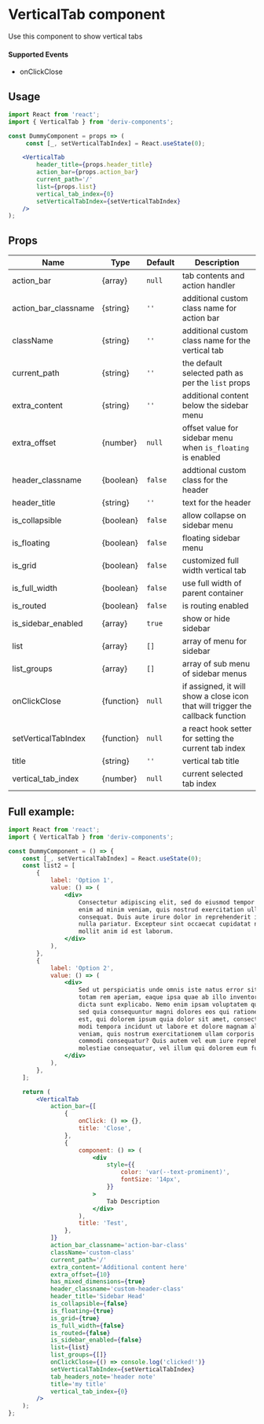 # VerticalTab component

Use this component to show vertical tabs

#### Supported Events

-   onClickClose

## Usage

```jsx
import React from 'react';
import { VerticalTab } from 'deriv-components';

const DummyComponent = props => (
     const [_, setVerticalTabIndex] = React.useState(0);

    <VerticalTab
        header_title={props.header_title}
        action_bar={props.action_bar}
        current_path='/'
        list={props.list}
        vertical_tab_index={0}
        setVerticalTabIndex={setVerticalTabIndex}
    />
);
```

## Props

| Name                 | Type       | Default | Description                                                                    |
| -------------------- | ---------- | ------- | ------------------------------------------------------------------------------ |
| action_bar           | {array}    | `null`  | tab contents and action handler                                                |
| action\_bar\_classname | {string}   | `''`    | additional custom class name for action bar                                    |
| className            | {string}   | `''`    | additional custom class name for the vertical tab                              |
| current_path         | {string}   | `''`    | the default selected path as per the `list` props                              |
| extra_content        | {string}   | `''`    | additional content below the sidebar menu                                      |
| extra\_offset         | {number}   | `null`  | offset value for sidebar menu when `is_floating` is enabled                    |
| header_classname     | {boolean}  | `false` | addtional custom class for the header                                          |
| header_title         | {string}   | `''`    | text for the header                                                            |
| is_collapsible       | {boolean}  | `false` | allow collapse on sidebar menu                                                 |
| is_floating          | {boolean}  | `false` | floating sidebar menu                                                          |
| is_grid              | {boolean}  | `false` | customized full width vertical tab                                             |
| is\_full\_width        | {boolean}  | `false` | use full width of parent container                                             |
| is_routed            | {boolean}  | `false` | is routing enabled                                                             |
| is\_sidebar\_enabled   | {array}    | `true ` | show or hide sidebar                                                           |
| list                 | {array}    | `[]`    | array of menu for sidebar                                                      |
| list_groups          | {array}    | `[]`    | array of sub menu of sidebar menus                                             |
| onClickClose         | {function} | `null`  | if assigned, it will show a close icon that will trigger the callback function |
| setVerticalTabIndex  | {function} | `null`  | a react hook setter for setting the current tab index                          |
| title                | {string}   | `''`    | vertical tab title                                                             |
| vertical\_tab\_index   | {number}   | `null`  | current selected tab index                                                     |

## Full example:

```jsx
import React from 'react';
import { VerticalTab } from 'deriv-components';

const DummyComponent = () => {
    const [_, setVerticalTabIndex] = React.useState(0);
    const list2 = [
        {
            label: 'Option 1',
            value: () => (
                <div>
                    Consectetur adipiscing elit, sed do eiusmod tempor incididunt ut labore et dolore magna aliqua. Ut
                    enim ad minim veniam, quis nostrud exercitation ullamco laboris nisi ut aliquip ex ea commodo
                    consequat. Duis aute irure dolor in reprehenderit in voluptate velit esse cillum dolore eu fugiat
                    nulla pariatur. Excepteur sint occaecat cupidatat non proident, sunt in culpa qui officia deserunt
                    mollit anim id est laborum.
                </div>
            ),
        },
        {
            label: 'Option 2',
            value: () => (
                <div>
                    Sed ut perspiciatis unde omnis iste natus error sit voluptatem accusantium doloremque laudantium,
                    totam rem aperiam, eaque ipsa quae ab illo inventore veritatis et quasi architecto beatae vitae
                    dicta sunt explicabo. Nemo enim ipsam voluptatem quia voluptas sit aspernatur aut odit aut fugit,
                    sed quia consequuntur magni dolores eos qui ratione voluptatem sequi nesciunt. Neque porro quisquam
                    est, qui dolorem ipsum quia dolor sit amet, consectetur, adipisci velit, sed quia non numquam eius
                    modi tempora incidunt ut labore et dolore magnam aliquam quaerat voluptatem. Ut enim ad minima
                    veniam, quis nostrum exercitationem ullam corporis suscipit laboriosam, nisi ut aliquid ex ea
                    commodi consequatur? Quis autem vel eum iure reprehenderit qui in ea voluptate velit esse quam nihil
                    molestiae consequatur, vel illum qui dolorem eum fugiat quo voluptas nulla pariatur?
                </div>
            ),
        },
    ];

    return (
        <VerticalTab
            action_bar={[
                {
                    onClick: () => {},
                    title: 'Close',
                },
                {
                    component: () => (
                        <div
                            style={{
                                color: 'var(--text-prominent)',
                                fontSize: '14px',
                            }}
                        >
                            Tab Description
                        </div>
                    ),
                    title: 'Test',
                },
            ]}
            action_bar_classname='action-bar-class'
            className='custom-class'
            current_path='/'
            extra_content='Additional content here'
            extra_offset={10}
            has_mixed_dimensions={true}
            header_classname='custom-header-class'
            header_title='Sidebar Head'
            is_collapsible={false}
            is_floating={true}
            is_grid={true}
            is_full_width={false}
            is_routed={false}
            is_sidebar_enabled={false}
            list={list}
            list_groups={[]}
            onClickClose={() => console.log('clicked!')}
            setVerticalTabIndex={setVerticalTabIndex}
            tab_headers_note='header note'
            title='my title'
            vertical_tab_index={0}
        />
    );
};
```
